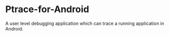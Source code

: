 Ptrace-for-Android
==================

A user level debugging application which can trace a running application in Android.
